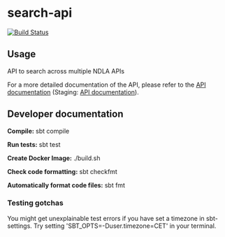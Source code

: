 # search-api
[![Build Status](https://travis-ci.org/NDLANO/search-api.svg?branch=master)](https://travis-ci.org/NDLANO/search-api)

## Usage

API to search across multiple NDLA APIs

For a more detailed documentation of the API, please refer to the [API documentation](https://api.ndla.no) (Staging: [API documentation](https://staging.api.ndla.no)).


## Developer documentation

**Compile:** sbt compile

**Run tests:** sbt test

**Create Docker Image:** ./build.sh

**Check code formatting:** sbt checkfmt

**Automatically format code files:** sbt fmt

### Testing gotchas
You might get unexplainable test errors if you have set a timezone in sbt-settings. Try setting 'SBT_OPTS=-Duser.timezone=CET' in your terminal.